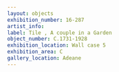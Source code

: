 ```yaml
---
layout: objects
exhibition_number: 16-287
artist_info: 
label: Tile , A couple in a Garden
object_number: C.1731-1928
exhibition_location: Wall case 5 
exhibition_area: C
gallery_location: Adeane
---
```

